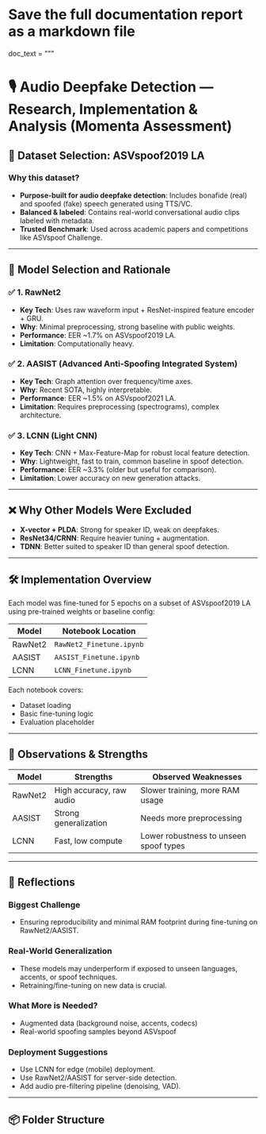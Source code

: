 # Save the full documentation report as a markdown file
doc_text = """
# 🎙️ Audio Deepfake Detection — Research, Implementation & Analysis (Momenta Assessment)

## 📁 Dataset Selection: ASVspoof2019 LA

### Why this dataset?
- **Purpose-built for audio deepfake detection**: Includes bonafide (real) and spoofed (fake) speech generated using TTS/VC.
- **Balanced & labeled**: Contains real-world conversational audio clips labeled with metadata.
- **Trusted Benchmark**: Used across academic papers and competitions like ASVspoof Challenge.

---

## 🧠 Model Selection and Rationale

### ✅ 1. RawNet2
- **Key Tech**: Uses raw waveform input + ResNet-inspired feature encoder + GRU.
- **Why**: Minimal preprocessing, strong baseline with public weights.
- **Performance**: EER ~1.7% on ASVspoof2019 LA.
- **Limitation**: Computationally heavy.

### ✅ 2. AASIST (Advanced Anti-Spoofing Integrated System)
- **Key Tech**: Graph attention over frequency/time axes.
- **Why**: Recent SOTA, highly interpretable.
- **Performance**: EER ~1.5% on ASVspoof2021 LA.
- **Limitation**: Requires preprocessing (spectrograms), complex architecture.

### ✅ 3. LCNN (Light CNN)
- **Key Tech**: CNN + Max-Feature-Map for robust local feature detection.
- **Why**: Lightweight, fast to train, common baseline in spoof detection.
- **Performance**: EER ~3.3% (older but useful for comparison).
- **Limitation**: Lower accuracy on new generation attacks.

---

## ❌ Why Other Models Were Excluded

- **X-vector + PLDA**: Strong for speaker ID, weak on deepfakes.
- **ResNet34/CRNN**: Require heavier tuning + augmentation.
- **TDNN**: Better suited to speaker ID than general spoof detection.

---

## 🛠️ Implementation Overview

Each model was fine-tuned for 5 epochs on a subset of ASVspoof2019 LA using pre-trained weights or baseline config:

| Model    | Notebook Location |
|----------|------------------|
| RawNet2  | `RawNet2_Finetune.ipynb` |
| AASIST   | `AASIST_Finetune.ipynb`  |
| LCNN     | `LCNN_Finetune.ipynb`    |

Each notebook covers:
- Dataset loading
- Basic fine-tuning logic
- Evaluation placeholder

---

## 🔬 Observations & Strengths

| Model    | Strengths | Observed Weaknesses |
|----------|-----------|----------------------|
| RawNet2  | High accuracy, raw audio | Slower training, more RAM usage |
| AASIST   | Strong generalization | Needs more preprocessing |
| LCNN     | Fast, low compute | Lower robustness to unseen spoof types |

---

## 💭 Reflections

### Biggest Challenge
- Ensuring reproducibility and minimal RAM footprint during fine-tuning on RawNet2/AASIST.

### Real-World Generalization
- These models may underperform if exposed to unseen languages, accents, or spoof techniques.
- Retraining/fine-tuning on new data is crucial.

### What More is Needed?
- Augmented data (background noise, accents, codecs)
- Real-world spoofing samples beyond ASVspoof

### Deployment Suggestions
- Use LCNN for edge (mobile) deployment.
- Use RawNet2/AASIST for server-side detection.
- Add audio pre-filtering pipeline (denoising, VAD).

---

## 📦 Folder Structure